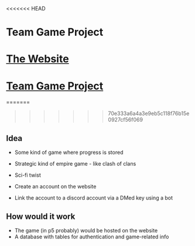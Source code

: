 <<<<<<< HEAD
# Team Game Project
[The Website](conquer-galaxy.herokuapp.com "This is a link to the website.")
=======
# [Team Game Project](conquer-galaxy.herokuapp.com "This is a link to the website.")
=======
>>>>>>> 70e333a6a4a3e9eb5c118f76b15e0927cf56f069

## Idea
* Some kind of game where progress is stored
* Strategic kind of empire game - like clash of clans
* Sci-fi twist 

* Create an account on the website
* Link the account to a discord account via a DMed key using a bot
## How would it work
* The game (in p5 probably) would be hosted on the website
* A database with tables for authentication and game-related info
